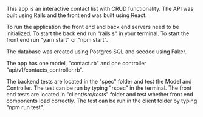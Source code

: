 
This app is an interactive contact list with CRUD functionality. The API was built using Rails and the front end was built using React.

To run the application the front end and back end servers need to be initialized.  To start the back end run "rails s" in your terminal. To start the front end run "yarn start" or "npm start".

The database was created using Postgres SQL and seeded using Faker.

The app has one model, "contact.rb" and one controller "api/v1/contacts_controller.rb".

The backend tests are located in the "spec" folder and test the Model and Controller.  The test can be run by typing "rspec" in the terminal.  The front end tests are located in "client/src/_tests_" folder and test whether front end components load correctly. The test can be run in the client folder by typing "npm run test".
